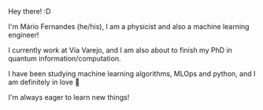 <!--
**FernandesMF/FernandesMF** is a ✨ _special_ ✨ repository because its `README.md` (this file) appears on your GitHub profile.

Here are some ideas to get you started:

- 🔭 I’m currently working on ...
- 🌱 I’m currently learning ...
- 👯 I’m looking to collaborate on ...
- 🤔 I’m looking for help with ...
- 💬 Ask me about ...
- 📫 How to reach me: ...
- ⚡ Fun fact: ...
-->

Hey there! :D

I'm Mário Fernandes (he/his), I am a physicist and also a machine learning engineer!

I currently work at Via Varejo, and I am also about to finish my PhD in quantum information/computation.

I have been studying machine learning algorithms, MLOps and python, and I am definitely in love :heartbeat:

I'm always eager to learn new things!
